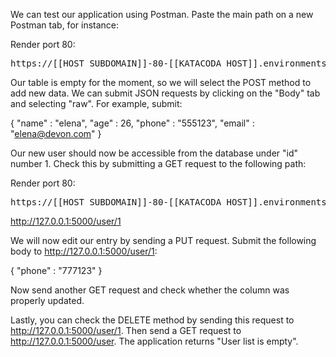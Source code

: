 We can test our application using Postman. Paste the main path on a new Postman tab, for instance:

Render port 80: <pre>https://[[HOST_SUBDOMAIN]]-80-[[KATACODA_HOST]].environments.katacoda.com/user</pre>

Our table is empty for the moment, so we will select the POST method to add new data. We can submit JSON requests by clicking on the "Body" tab and selecting "raw". For example, submit:


  { "name" : "elena", "age" : 26, "phone" : "555123", "email" : "elena@devon.com" }


Our new user should now be accessible from the database under "id" number 1. Check this by submitting a GET request to the following path:

Render port 80: <pre>https://[[HOST_SUBDOMAIN]]-80-[[KATACODA_HOST]].environments.katacoda.com/user/1</pre>

http://127.0.0.1:5000/user/1

We will now edit our entry by sending a PUT request. Submit the following body to http://127.0.0.1:5000/user/1:

  { "phone" : "777123" }

Now send another GET request and check whether the column was properly updated.

Lastly, you can check the DELETE method by sending this request to http://127.0.0.1:5000/user/1. Then send a GET request to http://127.0.0.1:5000/user. The application returns "User list is empty".
